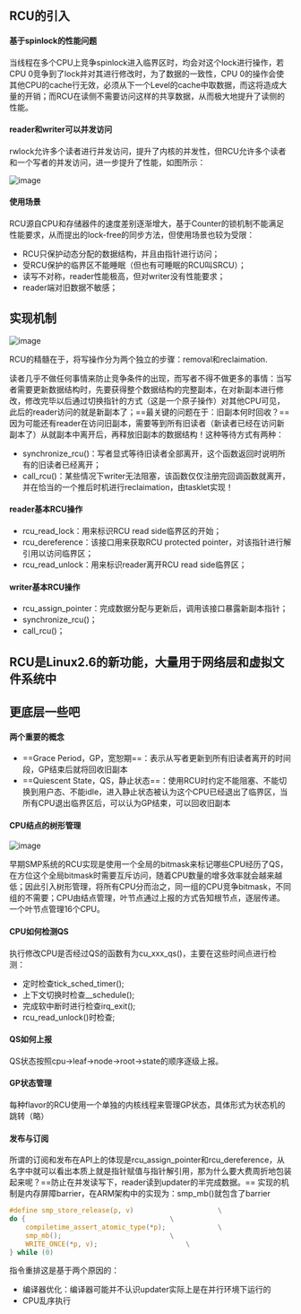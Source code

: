 ## RCU的引入
#### 基于spinlock的性能问题
当线程在多个CPU上竞争spinlock进入临界区时，均会对这个lock进行操作，若CPU 0竞争到了lock并对其进行修改时，为了数据的一致性，CPU 0的操作会使其他CPU的cache行无效，必须从下一个Level的cache中取数据，而这将造成大量的开销；而RCU在读侧不需要访问这样的共享数据，从而极大地提升了读侧的性能。

#### reader和writer可以并发访问
rwlock允许多个读者进行并发访问，提升了内核的并发性，但RCU允许多个读者和一个写者的并发访问，进一步提升了性能，如图所示：

![image](http://www.wowotech.net/content/uploadfile/201512/8180fbe55bc857b2d0208565308c932420151203045708.gif)

#### 使用场景
RCU源自CPU和存储器件的速度差别逐渐增大，基于Counter的锁机制不能满足性能要求，从而提出的lock-free的同步方法，但使用场景也较为受限：
- RCU只保护动态分配的数据结构，并且由指针进行访问；
- 受RCU保护的临界区不能睡眠（但也有可睡眠的RCU叫SRCU）；
- 读写不对称，reader性能极高，但对writer没有性能要求；
- reader端对旧数据不敏感；

## 实现机制
![image](http://www.wowotech.net/content/uploadfile/201512/015011aa8857e3c6b7a37825ec01a6cf20151203045710.gif)

RCU的精髓在于，将写操作分为两个独立的步骤：removal和reclaimation.

读者几乎不做任何事情来防止竞争条件的出现，而写者不得不做更多的事情：当写者需要更新数据结构时，先要获得整个数据结构的完整副本，在对新副本进行修改，修改完毕以后通过切换指针的方式（这是一个原子操作）对其他CPU可见，此后的reader访问的就是新副本了；==最关键的问题在于：旧副本何时回收？== 因为可能还有reader在访问旧副本，需要等到所有旧读者（新读者已经在访问新副本了）从就副本中离开后，再释放旧副本的数据结构！这种等待方式有两种：
- synchronize_rcu()：写者显式等待旧读者全部离开，这个函数返回时说明所有的旧读者已经离开；
- call_rcu()：某些情况下writer无法阻塞，该函数仅仅注册完回调函数就离开，并在恰当的一个推后时机进行reclaimation，由tasklet实现！

#### reader基本RCU操作
- rcu_read_lock：用来标识RCU read side临界区的开始；
- rcu_dereference：该接口用来获取RCU protected pointer，对该指针进行解引用以访问临界区；
- rcu_read_unlock：用来标识reader离开RCU read side临界区；

#### writer基本RCU操作
- rcu_assign_pointer：完成数据分配与更新后，调用该接口暴露新副本指针；
- synchronize_rcu()；
- call_rcu()；

## RCU是Linux2.6的新功能，大量用于网络层和虚拟文件系统中

## 更底层一些吧
#### 两个重要的概念
- ==Grace Period，GP，宽恕期==：表示从写者更新到所有旧读者离开的时间段，GP结束后就将回收旧副本
- ==Quiescent State，QS，静止状态==：使用RCU时约定不能阻塞、不能切换到用户态、不能idle，进入静止状态被认为这个CPU已经退出了临界区，当所有CPU退出临界区后，可以认为GP结束，可以回收旧副本

#### CPU结点的树形管理
![image](https://pic4.zhimg.com/v2-c1baa45b0db8992aec074cef90b95ea9_r.jpg)

早期SMP系统的RCU实现是使用一个全局的bitmask来标记哪些CPU经历了QS，在方位这个全局bitmask时需要互斥访问，随着CPU数量的增多效率就会越来越低；因此引入树形管理，将所有CPU分而治之，同一组的CPU竞争bitmask，不同组的不需要；CPU由结点管理，叶节点通过上报的方式告知根节点，逐层传递。一个叶节点管理16个CPU。

#### CPU如何检测QS
执行修改CPU是否经过QS的函数有为cu_xxx_qs()，主要在这些时间点进行检测：
- 定时检查tick_sched_timer();
- 上下文切换时检查__schedule();
- 完成软中断时进行检查irq_exit();
- rcu_read_unlock()时检查;

#### QS如何上报
QS状态按照cpu->leaf->node->root->state的顺序逐级上报。

#### GP状态管理
每种flavor的RCU使用一个单独的内核线程来管理GP状态，具体形式为状态机的跳转（略）

#### 发布与订阅
所谓的订阅和发布在API上的体现是rcu_assign_pointer和rcu_dereference，从名字中就可以看出本质上就是指针赋值与指针解引用，那为什么要大费周折地包装起来呢？==防止在并发读写下，reader读到updater的半完成数据。== 实现的机制是内存屏障barrier，在ARM架构中的实现为：smp_mb()就包含了barrier
```c
#define smp_store_release(p, v)                     \
do {                                    \
    compiletime_assert_atomic_type(*p);             \
    smp_mb();                           \
    WRITE_ONCE(*p, v);                      \
} while (0)
```

指令重排这是基于两个原因的：
- 编译器优化：编译器可能并不认识updater实际上是在并行环境下运行的
- CPU乱序执行